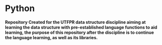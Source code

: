 # Python

#### Repository Created for the UTFPR data structure discipline aiming at learning the data structure with pre-established language functions to aid learning, the purpose of this repository after the discipline is to continue the language learning, as well as its libraries.
